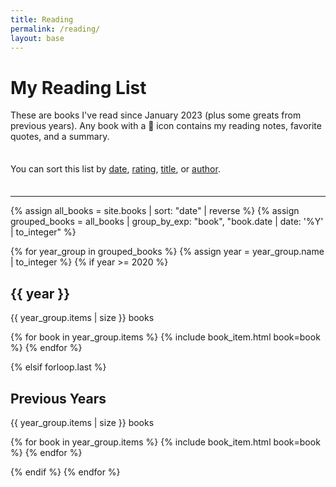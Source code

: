 ```yaml
---
title: Reading
permalink: /reading/
layout: base
---
```


<h1>My Reading List</h1>

<p>These are books I've read since January 2023 (plus some greats from previous years).
  Any book with a 📝 icon contains my reading notes, favorite quotes, and a summary.
</p>
<div class="sort-menu">
<p>You can sort this list by
  <a href="#" onclick="showList('date'); return false;">date</a>,
  <a href="#" onclick="showList('rating'); return false;">rating</a>,
  <a href="#" onclick="showList('title'); return false;">title</a>, or
  <a href="#" onclick="showList('author'); return false;">author</a>.
</p>
</div>

<hr/>

<div id="date-list">
{% assign all_books = site.books | sort: "date" | reverse %}
{% assign grouped_books = all_books | group_by_exp: "book", "book.date | date: '%Y' | to_integer" %}

{% for year_group in grouped_books %}
    {% assign year = year_group.name | to_integer %}
    {% if year >= 2020 %}
        <div>
            <h2>{{ year }}</h2>
            <p>{{ year_group.items | size }} books</p>
            <ul class="book-list">
                {% for book in year_group.items %}
                    {% include book_item.html book=book %}
                {% endfor %}
            </ul>
        </div>
    {% elsif forloop.last %}
        <div>
            <h2>Previous Years</h2>
            <p>{{ year_group.items | size }} books</p>
            <ul class="book-list">
                {% for book in year_group.items %}
                    {% include book_item.html book=book %}
                {% endfor %}
            </ul>
        </div>
    {% endif %}
{% endfor %}
</div>

<div id="rating-list" style="display: none;">
  {% assign rated_books = site.books | where_exp: "book", "book.stars" | sort: "stars" | reverse %}
  {% assign unrated_books = site.books | where_exp: "book", "book.stars == nil" %}
  <ul class="book-list">
    {% for book in rated_books %}
      {% include book_item.html book=book %}
    {% endfor %}
    {% for book in unrated_books %}
      {% include book_item.html book=book unrated=true %}
    {% endfor %}
  </ul>
</div>

<div id="title-list" style="display: none;">
  {% assign sorted_books = site.books | sort: "title" %}
  <ul class="book-list">
    {% for book in sorted_books %}
      {% include book_item.html book=book %}
    {% endfor %}
  </ul>
</div>

<div id="author-list" style="display: none;">
  {% assign sorted_books = site.books | sort_natural: "author" %}
  <ul class="book-list">
    {% for book in sorted_books %}
      {% assign words = book.author | split: ' ' %}
      {% assign last_name = words | last %}
      {% include book_item.html book=book last_name=last_name %}
    {% endfor %}
  </ul>
</div>

<style>
  .sort-menu {
    position: sticky;
    top: 0;
    padding: 0.5em 0;
  }
  .book-list {
    list-style-type: none;
    padding: 0;
  }
  .book-item {
    display: grid;
    grid-template-columns: auto min-content;
    gap: 10px;
    align-items: start;
    margin-bottom: 10px;
    border-bottom: 1px solid #eee;
    padding-bottom: 10px;
  }
  .book-title-link, .book-title {
    display: block;
    text-decoration: none;
  }
  .book-author {
    display: block;
    font-size: 0.8em;
    color: #999;
  }
  .note-icon {
    font-size: 0.8em;
    color: #4a4a4a;
  }
  .highlight {
    font-weight: bold;
  }
  .book-rating {
    white-space: nowrap;
  }
  .book-rating .currently-reading {
    display: block;
    font-size: 0.8em;
    color: #999;
  }
  .stars {
    color: gold;
  }
</style>

<script>
function showList(listType) {
  document.getElementById('date-list').style.display = 'none';
  document.getElementById('rating-list').style.display = 'none';
  document.getElementById('title-list').style.display = 'none';
  document.getElementById('author-list').style.display = 'none';
  document.getElementById(listType + '-list').style.display = 'block';

  if (listType === 'author') {
    sortAuthorList();
  }
}

function sortAuthorList() {
  var list = document.querySelector("#author-list ul");
  var items = list.querySelectorAll("li");
  var itemsArray = Array.from(items);

  itemsArray.sort(function(a, b) {
    var lastNameA = a.getAttribute('data-last-name').toLowerCase();
    var lastNameB = b.getAttribute('data-last-name').toLowerCase();
    return lastNameA.localeCompare(lastNameB);
  });

  itemsArray.forEach(function(item) {
    list.appendChild(item);
  });
}
</script>
